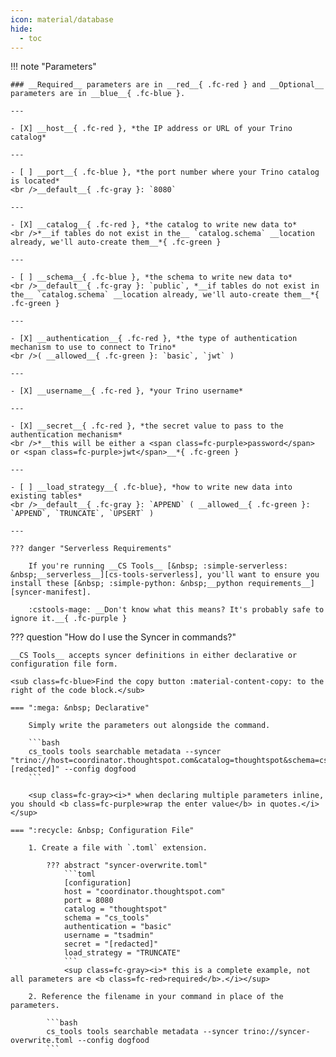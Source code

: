 ```yaml
---
icon: material/database
hide:
  - toc
---
```


!!! note "Parameters"

    ### __Required__ parameters are in __red__{ .fc-red } and __Optional__ parameters are in __blue__{ .fc-blue }.
    
    ---

    - [X] __host__{ .fc-red }, *the IP address or URL of your Trino catalog*

    ---

    - [ ] __port__{ .fc-blue }, *the port number where your Trino catalog is located*
    <br />__default__{ .fc-gray }: `8080`

    ---

    - [X] __catalog__{ .fc-red }, *the catalog to write new data to*
    <br />*__if tables do not exist in the__ `catalog.schema` __location already, we'll auto-create them__*{ .fc-green }

    ---

    - [ ] __schema__{ .fc-blue }, *the schema to write new data to*
    <br />__default__{ .fc-gray }: `public`, *__if tables do not exist in the__ `catalog.schema` __location already, we'll auto-create them__*{ .fc-green }

    ---

    - [X] __authentication__{ .fc-red }, *the type of authentication mechanism to use to connect to Trino*
    <br />( __allowed__{ .fc-green }: `basic`, `jwt` )

    ---

    - [X] __username__{ .fc-red }, *your Trino username*

    ---

    - [X] __secret__{ .fc-red }, *the secret value to pass to the authentication mechanism*
    <br />*__this will be either a <span class=fc-purple>password</span> or <span class=fc-purple>jwt</span>__*{ .fc-green }

    ---

    - [ ] __load_strategy__{ .fc-blue}, *how to write new data into existing tables*
    <br />__default__{ .fc-gray }: `APPEND` ( __allowed__{ .fc-green }: `APPEND`, `TRUNCATE`, `UPSERT` )

    ---

    ??? danger "Serverless Requirements"

        If you're running __CS Tools__ [&nbsp; :simple-serverless: &nbsp;__serverless__][cs-tools-serverless], you'll want to ensure you install these [&nbsp; :simple-python: &nbsp;__python requirements__][syncer-manifest].

        :cstools-mage: __Don't know what this means? It's probably safe to ignore it.__{ .fc-purple }


??? question "How do I use the Syncer in commands?"

    __CS Tools__ accepts syncer definitions in either declarative or configuration file form.

    <sub class=fc-blue>Find the copy button :material-content-copy: to the right of the code block.</sub>

    === ":mega: &nbsp; Declarative"

        Simply write the parameters out alongside the command.

        ```bash
        cs_tools tools searchable metadata --syncer "trino://host=coordinator.thoughtspot.com&catalog=thoughtspot&schema=cs_tools&authentication=basic&username=tsadmin&secret=[redacted]" --config dogfood
        ```

        <sup class=fc-gray><i>* when declaring multiple parameters inline, you should <b class=fc-purple>wrap the enter value</b> in quotes.</i></sup>

    === ":recycle: &nbsp; Configuration File"

        1. Create a file with `.toml` extension.

            ??? abstract "syncer-overwrite.toml"
                ```toml
                [configuration]
                host = "coordinator.thoughtspot.com"
                port = 8080
                catalog = "thoughtspot"
                schema = "cs_tools"
                authentication = "basic"
                username = "tsadmin"
                secret = "[redacted]"
                load_strategy = "TRUNCATE"
                ```
                <sup class=fc-gray><i>* this is a complete example, not all parameters are <b class=fc-red>required</b>.</i></sup>

        2. Reference the filename in your command in place of the parameters.

            ```bash
            cs_tools tools searchable metadata --syncer trino://syncer-overwrite.toml --config dogfood
            ```

[cs-tools-serverless]: ../../getting-started/#__tabbed_1_4
[syncer-manifest]: https://github.com/thoughtspot/cs_tools/blob/master/cs_tools/sync/starburst/MANIFEST.json